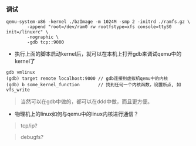 ### 调试
```shell
qemu-system-x86 -kernel ./bzImage -m 1024M -smp 2 -initrd ./ramfs.gz \
		-append "root=/dev/ram0 rw rootfstype=xfs console=ttyS0 init=/linuxrc" \
		-nographic \
		-gdb tcp::9000
```

* 执行上面的脚本启动kernel后，就可以在本机上打开gdb来调试qemu中的kernel了
```shell
gdb vmlinux
(gdb) target remote localhost:9000 // gdb连接到虚拟机qemu中的内核
(gdb) b some_kernel_function       // 找到任何一个内核函数，设置断点, 如vfs_write
```

> 当然可以在gdb中做的，都可以在ddd中做，而且更方便。

* 物理机上的linux如何与qemu中的linux内核进行通信？
> tcp/ip? 

> debugfs?
